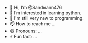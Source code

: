 - 👋 Hi, I’m @Sandmann476
- 👀 I’m interested in learning python.
- 🌱 I'm still very new to programming.
- 📫 How to reach me ...
- 😄 Pronouns: ...
- ⚡ Fun fact: ...

<!---
Sandmann476/Sandmann476 is a ✨ special ✨ repository because its `README.md` (this file) appears on your GitHub profile.
You can click the Preview link to take a look at your changes.
--->
